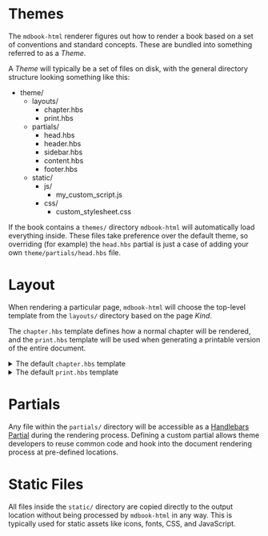 # Themes

The `mdbook-html` renderer figures out how to render a book based on a set of
conventions and standard concepts. These are bundled into something referred
to as a *Theme*.

A *Theme* will typically be a set of files on disk, with the general directory
structure looking something like this:

- theme/
  - layouts/
    - chapter.hbs
    - print.hbs
  - partials/
    - head.hbs
    - header.hbs
    - sidebar.hbs
    - content.hbs
    - footer.hbs
  - static/
    - js/
      - my_custom_script.js
    - css/
      - custom_stylesheet.css

If the book contains a `themes/` directory `mdbook-html` will automatically
load everything inside. These files take preference over the default theme, so
overriding (for example) the `head.hbs` partial is just a case of adding your
own `theme/partials/head.hbs` file.

# Layout

When rendering a particular page, `mdbook-html` will choose the top-level
template from the `layouts/` directory based on the page *Kind*.

The `chapter.hbs` template defines how a normal chapter will be rendered, and
the `print.hbs` template will be used when generating a printable version of
the entire document.

<details>
<summary>The default <code>chapter.hbs</code> template</summary>

```html
{{#include ../../default-theme/layouts/chapter.hbs}}
```
</details>

<details>
<summary>The default <code>print.hbs</code> template</summary>

```html
{{#include ../../default-theme/layouts/print.hbs}}
```
</details>

# Partials

Any file within the `partials/` directory will be accessible as a [Handlebars
Partial][hbs-partial] during the rendering process. Defining a custom partial
allows theme developers to reuse common code and hook into the document
rendering process at pre-defined locations.

# Static Files

All files inside the `static/` directory are copied directly to the output
location without being processed by `mdbook-html` in any way. This is typically
used for static assets like icons, fonts, CSS, and JavaScript.

[hbs-partial]: https://handlebarsjs.com/#partials